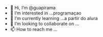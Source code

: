 - 👋 Hi, I’m @guapirama
- 👀 I’m interested in ...programaçao
- 🌱 I’m currently learning ...a partir do alura
- 💞️ I’m looking to collaborate on ...
- 📫 How to reach me ...

<!---
guapirama/guapirama is a ✨ special ✨ repository because its `README.md` (this file) appears on your GitHub profile.
You can click the Preview link to take a look at your changes.
--->
